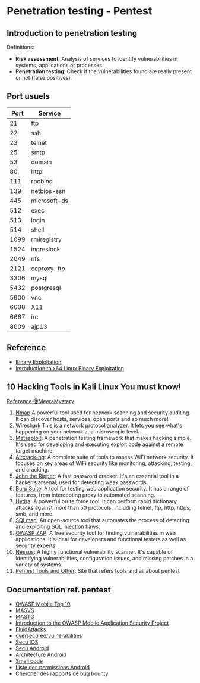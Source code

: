 # Penetration testing - Pentest

## Introduction to penetration testing

Definitions:

- **Risk assessment**: Analysis of services to identify vulnerabilities in systems, applications or processes.
- **Penetration testing**: Check if the vulnerabilities found are really present or not (false positives).

## Port usuels

| Port | Service |
|---|---|
| 21 |  ftp
| 22 |  ssh
| 23 |   telnet
| 25 |   smtp
| 53 |  domain
| 80 |  http
| 111 |  rpcbind
| 139 |  netbios-ssn
| 445 |  microsoft-ds
| 512 |  exec
| 513 |  login
| 514 | shell
| 1099 | rmiregistry
| 1524 | ingreslock
| 2049 | nfs
| 2121 | ccproxy-ftp
| 3306 | mysql
| 5432 |  postgresql
| 5900 |  vnc
| 6000 |  X11
| 6667 |  irc
| 8009 |  ajp13

## Reference

- [Binary Exploitation](https://ir0nstone.gitbook.io/notes)
- [Introduction to x64 Linux Binary Exploitation](https://valsamaras.medium.com/introduction-to-x64-linux-binary-exploitation-part-1-14ad4a27aeef)


## 10 Hacking Tools in Kali Linux You must know!

[Reference @MeeraMystery](https://x.com/MeeraMystery/status/1792479677698736164)

1. [Nmap][nmap_ref] A powerful tool used for network scanning and security auditing. It can discover hosts, services, open ports and so much more!
2. [Wireshark][Wireshark_ref] This is a network protocol analyzer. It lets you see what's happening on your network at a microscopic level.
3. [Metasploit][Metasploit_ref]: A penetration testing framework that makes hacking simple. It's used for developing and executing exploit code against a remote target machine.
4. [Aircrack-ng][Aircrack-ng_ref]: A complete suite of tools to assess WiFi network security. It focuses on key areas of WiFi security like monitoring, attacking, testing, and cracking.
5. [John the Ripper][JohnTheRipper_ref]: A fast password cracker. It's an essential tool in a hacker's arsenal, used for detecting weak passwords.
6. [Burp Suite][BurpSuite_ref]: A tool for testing web application security. It has a range of features, from intercepting proxy to automated scanning.
7. [Hydra][Hydra_ref]: A powerful brute force tool. It can perform rapid dictionary attacks against more than 50 protocols, including telnet, ftp, http, https, smb, and more.
8. [SQLmap][SQLmap_ref]: An open-source tool that automates the process of detecting and exploiting SQL injection flaws.
9. [OWASP ZAP][OWASP_ZAP_ref]: A free security tool for finding vulnerabilities in web applications. It's ideal for developers and functional testers as well as security experts.
10. [Nessus][Nessus_ref]: A highly functional vulnerability scanner. It's capable of identifying vulnerabilities, configuration issues, and missing patches in a variety of systems.
11. [Pentest Tools and Other][pentest_stephane_robert]: Site that refers tools and all about pentest

## Documentation ref. pentest

- [OWASP Mobile Top 10](https://owasp.org/www-project-mobile-top-10/)
- [MASVS](https://mas.owasp.org/MASVS/)
- [MASTG](https://mas.owasp.org/MASTG/)
- [Introduction to the OWASP Mobile Application Security Project](https://mobile-security.gitbook.io/mobile-security-testing-guide/overview/0x03-overview)
- [FluidAttacks](https://docs.fluidattacks.com/criteria/vulnerabilities/055/)
- [oversecured/vulnerabilities](https://oversecured.com/vulnerabilities)
- [Secu IOS](https://developer.apple.com/documentation/security)
- [Secu Android](https://developer.android.com/topic/security/best-practices)
- [Architecture Android](https://developer.android.com/guide/platform?hl=fr)
- [Smali code](https://source.android.com/docs/core/runtime/dalvik-bytecode?hl=fr)
- [Liste des permissions Android](https://developer.android.com/reference/android/Manifest.permission)
- [Chercher des rapports de bug bounty](https://hackyx.io)

[nmap_ref]: https://nmap.org/
[Wireshark_ref]: https://www.wireshark.org/
[Metasploit_ref]: https://www.metasploit.com/
[Aircrack-ng_ref]: https://www.aircrack-ng.org/
[JohnTheRipper_ref]: https://www.openwall.com/john/
[BurpSuite_ref]: https://portswigger.net/burp
[Hydra_ref]: https://github.com/vanhauser-thc/thc-hydra
[SQLmap_ref]: https://sqlmap.org/
[OWASP_ZAP_ref]: https://www.zaproxy.org/
[Nessus_ref]: https://fr.tenable.com/products/nessus
[pentest_stephane_robert]: https://blog.stephane-robert.info/docs/outils/introduction/